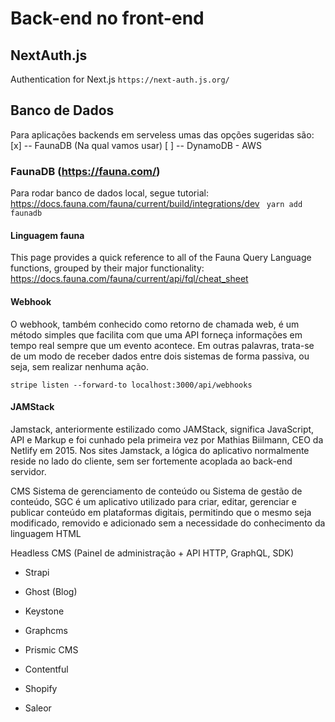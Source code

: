# Back-end no front-end

## NextAuth.js
Authentication for Next.js
``` https://next-auth.js.org/ ```

## Banco de Dados
Para aplicações backends em serveless umas das opções sugeridas são:
[x] -- FaunaDB (Na qual vamos usar) 
[ ] -- DynamoDB - AWS

### FaunaDB (https://fauna.com/)
Para rodar banco de dados local, segue tutorial: https://docs.fauna.com/fauna/current/build/integrations/dev
```  yarn add faunadb ```

#### Linguagem fauna
This page provides a quick reference to all of the Fauna Query Language functions, grouped by their major functionality:
https://docs.fauna.com/fauna/current/api/fql/cheat_sheet


#### Webhook
O webhook, também conhecido como retorno de chamada web, é um método simples que facilita com que uma API forneça informações em tempo real sempre que um evento acontece. Em outras palavras, trata-se de um modo de receber dados entre dois sistemas de forma passiva, ou seja, sem realizar nenhuma ação.

``` stripe listen --forward-to localhost:3000/api/webhooks ```

#### JAMStack
Jamstack, anteriormente estilizado como JAMStack, significa JavaScript, API e Markup e foi cunhado pela primeira vez por Mathias Biilmann, CEO da Netlify em 2015. Nos sites Jamstack, a lógica do aplicativo normalmente reside no lado do cliente, sem ser fortemente acoplada ao back-end servidor.

CMS 
Sistema de gerenciamento de conteúdo ou Sistema de gestão de conteúdo, SGC é um aplicativo utilizado para criar, editar, gerenciar e publicar conteúdo em plataformas digitais, permitindo que o mesmo seja modificado, removido e adicionado sem a necessidade do conhecimento da linguagem HTML

Headless CMS (Painel de administração + API HTTP, GraphQL, SDK)
- Strapi
- Ghost (Blog)
- Keystone

- Graphcms
- Prismic CMS
- Contentful

- Shopify
- Saleor
